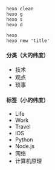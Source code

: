 ```
hexo clean
hexo g
hexo s
hexo d

hexo 
hexo new 'title'
```

#### 分类（大的纬度）
* 技术
* 观点
* 琐事


#### 标签（小的纬度）
* Life
* Work
* Travel
* iOS
* Python
* Node.js
* 网络
* 计算机原理